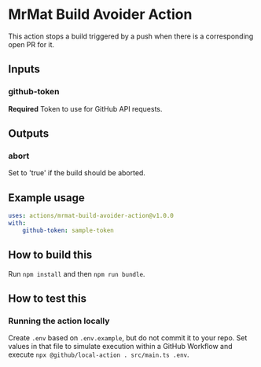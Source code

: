 # MrMat Build Avoider Action

This action stops a build triggered by a push when there is a corresponding open
PR for it.

## Inputs

### github-token

**Required** Token to use for GitHub API requests.

## Outputs

### abort

Set to 'true' if the build should be aborted.

## Example usage

```yaml
uses: actions/mrmat-build-avoider-action@v1.0.0
with:
    github-token: sample-token
```

## How to build this

Run `npm install` and then `npm run bundle`.

## How to test this

### Running the action locally

Create `.env` based on `.env.example`, but do not commit it to your repo. Set
values in that file to simulate execution within a GitHub Workflow and execute
`npx @github/local-action . src/main.ts .env`.
